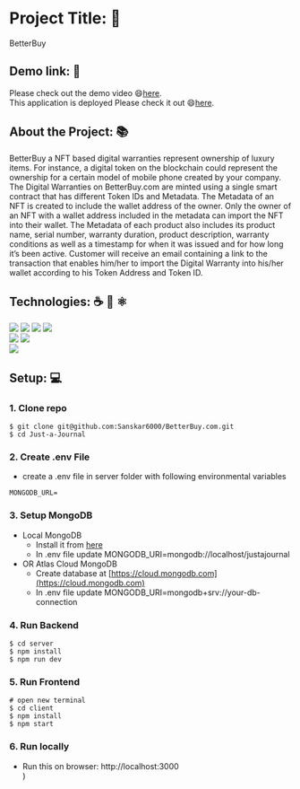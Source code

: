 # Project Title: 📛
 BetterBuy

## Demo link: 🔗
Please check out the demo video 😄[here](https://drive.google.com/file/d/1DkwFyLNF5S-P6i8oc-ujO_Zu_0alN1e_/view).
<br/>
This application is deployed  Please check it out 😄[here](https://betterbuy123.onrender.com/).

## About the Project:<span>  📚<span/>

BetterBuy a NFT based digital warranties represent ownership of luxury items. For instance, a digital token on the blockchain could represent the ownership for a certain model of mobile phone created by your company. The Digital Warranties on BetterBuy.com are minted using a single smart contract that has different Token IDs and Metadata. The Metadata of an NFT is created to include the wallet address of the owner. Only the owner of an NFT with a wallet address included in the metadata can import the NFT into their wallet. The Metadata of each product also includes its product name, serial number, warranty duration, product description, warranty conditions as well as a timestamp for when it was issued and for how long it’s been active. Customer will receive an email containing a link to the transaction that enables him/her to import the Digital Warranty into his/her wallet according to his Token Address and Token ID.
  
## Technologies: ☕️ 🐍 ⚛️
<p>
<img src="https://img.shields.io/badge/Client-ReactJS-blue?logo=react">
<img src="https://img.shields.io/badge/Server-NodeJS-green?logo=node.js">
<img src="https://img.shields.io/badge/Server-Express-green?logo=express">
<img src="https://img.shields.io/badge/DataBase-MongoDB-lightgreen?logo=mongoDB">
<br/>
<img src="https://img.shields.io/badge/Smart Contract-Solidity-lightgrey?logo=solidity">
<img src="https://img.shields.io/badge/Ethereum Develpoment Environment-Hardhat-yellow?logo=hardhat">
<br/>
<img src="https://img.shields.io/badge/Mailing System-Nodemailer-9cf?logo=nodemailer">
</p>

## Setup: 💻

### 1. Clone repo

```
$ git clone git@github.com:Sanskar6000/BetterBuy.com.git
$ cd Just-a-Journal
```
  
### 2. Create .env File

- create a .env file in server folder with following environmental variables

```
MONGODB_URL=
```  
  
### 3. Setup MongoDB

- Local MongoDB
  - Install it from [here](https://www.mongodb.com/try/download/community)
  - In .env file update MONGODB_URI=mongodb://localhost/justajournal
- OR Atlas Cloud MongoDB
  - Create database at [https://cloud.mongodb.com](https://cloud.mongodb.com)
  - In .env file update MONGODB_URI=mongodb+srv://your-db-connection  

### 4. Run Backend

```
$ cd server
$ npm install
$ npm run dev
```

### 5. Run Frontend

```
# open new terminal
$ cd client
$ npm install
$ npm start
```  

### 6. Run locally
- Run this on browser: http://localhost:3000  
)

